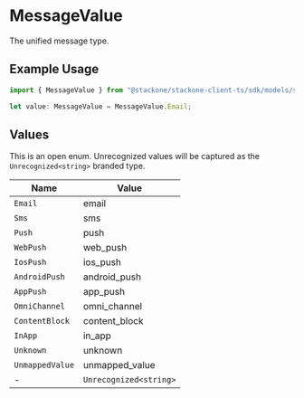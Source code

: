 # MessageValue

The unified message type.

## Example Usage

```typescript
import { MessageValue } from "@stackone/stackone-client-ts/sdk/models/shared";

let value: MessageValue = MessageValue.Email;
```

## Values

This is an open enum. Unrecognized values will be captured as the `Unrecognized<string>` branded type.

| Name                   | Value                  |
| ---------------------- | ---------------------- |
| `Email`                | email                  |
| `Sms`                  | sms                    |
| `Push`                 | push                   |
| `WebPush`              | web_push               |
| `IosPush`              | ios_push               |
| `AndroidPush`          | android_push           |
| `AppPush`              | app_push               |
| `OmniChannel`          | omni_channel           |
| `ContentBlock`         | content_block          |
| `InApp`                | in_app                 |
| `Unknown`              | unknown                |
| `UnmappedValue`        | unmapped_value         |
| -                      | `Unrecognized<string>` |